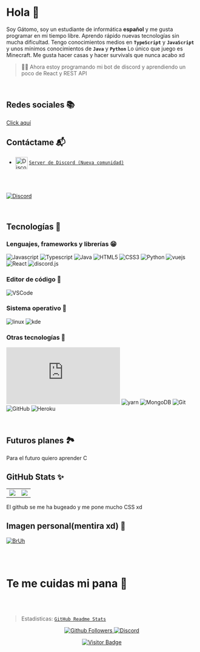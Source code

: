 # Hola 👋

Soy Gátomo, soy un estudiante de informática **español** y me gusta programar en mi tiempo libre. Aprendo rápido nuevas tecnologías sin mucha dificultad. Tengo conocimientos medios en **`TypeScript`** y **`JavaScript`** y unos mínimos conocimientos de **`Java`** y **`Python`**
Lo único que juego es Minecraft. Me gusta hacer casas y hacer survivals que nunca acabo xd
> 👨‍💻 Ahora estoy programando mi bot de discord y aprendiendo un poco de React y REST API



<br />

   ## Redes sociales 📚
   [Click aquí](https://linktr.ee/gatomo)
   <br />

  ## Contáctame 📬

   - <img src="https://simpleicons.org/icons/discord.svg" alt="Discord" width="32" align="center">  [`Server de Discord (Nueva comunidad)`](https://discord.gg/E2yBpMq2Km)
   
   <br />
   
   <div>
  <br />
  <p>
    <a href="https://discord.gg/E2yBpMq2Km"><img src="https://discord.com/api/guilds/880947411432923136/embed.png?style=banner3" alt="Discord" /></a>
  </p>
  </div>
  
   <br />
   
   ## Tecnologías 🍺
   
   ### Lenguajes, frameworks y librerías 😁

![Javascript](https://img.shields.io/static/v1?label=JavaScript&message=JavaScript%20☕&style=for-the-badge&color=F7DF1E&logo=JavaScript)
![Typescript](https://img.shields.io/static/v1?label=TypeScript&message=TypeScript%20>4.0%20🎏&color=007ACC&style=for-the-badge&logo=typescript)
![Java](https://img.shields.io/static/v1?label=Java&message=Java%20☕&style=for-the-badge&color=f89820&logo=java) 
![HTML5](https://img.shields.io/static/v1?label=HTML&message=HTML%20es%20un%20lenguaje%3F%20❓❔&style=for-the-badge&color=F16529&logo=html5) 
![CSS3](https://img.shields.io/static/v1?label=CSS&message=CSS3%20🎨&style=for-the-badge&color=2965f1&logo=css3)
![Python](https://img.shields.io/static/v1?label=Python&message=Python%203.x%20🐍&style=for-the-badge&color=3776AB&logo=python)
![vuejs](https://img.shields.io/static/v1?label=vue&message=Vue%20JS%20✌️&style=for-the-badge&color=4FC08D&logo=vue)
![React](https://img.shields.io/static/v1?label=React&message=React%20☢📻&style=for-the-badge&color=61DBFB&logo=react) 
![discord.js](https://img.shields.io/static/v1?label=discord&message=Discord.JS%20💬&style=for-the-badge&color=5865F2&logo=discord)

### Editor de código 🔷
![VSCode](https://img.shields.io/static/v1?label=VSCode&message=Mi%20editor%20🧻&style=for-the-badge&color=1e88e5&logo=visual-studio-code)

### Sistema operativo 🐧
![linux](https://img.shields.io/static/v1?label=Linux&message=Ubuntu%2020.04%20🐧&style=for-the-badge&color=FCC624&logo=linux)
![kde](https://img.shields.io/static/v1?label=KDE&message=Alguna%20versión%20de%20KDE%20Plasma%20⚙️&style=for-the-badge&color=1e88e5&logo=KDE)

### Otras tecnologías 🧵
![Nodejs](https://img.shields.io/static/v1?label=Nodejs&message=node%20src%2Fgátomo.js%20😸&color=68a063&style=for-the-badge&logo=Node.js)
![yarn](https://img.shields.io/static/v1?label=yarn&message=Package%20manager%20🐱&color=2C8EBB&style=for-the-badge&logo=yarn)
![MongoDB](https://img.shields.io/static/v1?label=MongoDB&message=Mongo%20DB%20🍃&style=for-the-badge&color=3FA037&logo=MongoDB)
![Git](https://img.shields.io/static/v1?label=Git&message=Fork%20this%20repo%20🍴&style=for-the-badge&color=f34f29&logo=git)
![GitHub](https://img.shields.io/static/v1?label=GitHub&message=github.com%2Fgatomo-oficial%20🐱🐙&style=for-the-badge&color=fff&logo=github)
![Heroku](https://img.shields.io/static/v1?label=Heroku&message=Heroku%20👘&style=for-the-badge&color=430098&logo=Heroku)





<br />

## Futuros planes 🏞️
Para el futuro quiero aprender C

## GitHub Stats ✨

<table>
  <tr>
    <td align="center" style="padding=0;width=50%;">
      <img align="center" style="padding=0;" src="https://github-readme-stats.vercel.app/api/?username=gatomo-oficial&show_icons=true&title_color=4F8CC9&text_color=9f9f9f&theme=react&hide_border=true&hide_title=true&count_private=true" />
    </td>
    <td align="center" style="padding=0;width=50%;">
      <img align="center" style="padding=0;" src="https://github-readme-stats.quantumlytangled.vercel.app/api/top-langs/?username=gatomo-oficial&layout=compact&show_icons=true&title_color=4F8CC9&text_color=9f9f9f&theme=react&hide_border=true&count_private=true&extra=normal-project/Normal;normal-project/Normal" />
    </td>
  </tr>
</table>

El github se me ha bugeado y me pone mucho CSS xd
<br />


## Imagen personal(mentira xd) 📸
[![BrUh](https://cdn.discordapp.com/attachments/707537070641381438/763377999122137108/3maipx.jpg)](https://cdn.discordapp.com/attachments/707537070641381438/763377999122137108/3maipx.jpg)

<br />
<br />

# Te me cuidas mi pana 🍞 

<br />
<br />

> Estadisticas: [`GitHub Readme Stats`](https://github.com/anuraghazra/github-readme-stats)

<p align="center">
  <a href="https://github.com/gatomo-oficial">
    <img alt="Github Followers" src="https://img.shields.io/github/followers/gatomo-oficial?logo=github&style=for-the-badge" />
  </a>
  <a href="https://discord.gg/NmW8kYv">
    <img alt="Discord" src="https://img.shields.io/discord/685949311443271744?logo=Discord&style=for-the-badge" />
  </a>   
   <p align="center">
    <a href="https://github.com/gatomo-oficial">
    <img alt="Visitor Badge" src="https://visitor-badge.laobi.icu/badge?page_id=gatomo-oficial.gatomo-oficial" />
  </a>
   </p>
</p>

